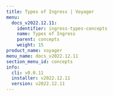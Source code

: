 ```yaml
---
title: Types of Ingress | Voyager
menu:
  docs_v2022.12.11:
    identifier: ingress-types-concepts
    name: Types of Ingress
    parent: concepts
    weight: 15
product_name: voyager
menu_name: docs_v2022.12.11
section_menu_id: concepts
info:
  cli: v0.0.11
  installer: v2022.12.11
  version: v2022.12.11
---
```



